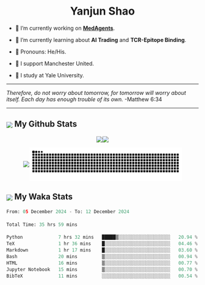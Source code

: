 

<h1 align="center">Yanjun Shao</h1>

- 🐒 I’m currently working on **[MedAgents](https://github.com/gersteinlab/MedAgents)**.

- 🦧 I’m currently learning about **AI Trading** and **TCR-Epitope Binding**.

- 🦍 Pronouns: He/His.

- 👹 I support Manchester United.

- 🐶 I study at Yale University.

---

<i> Therefore, do not worry about tomorrow, for tomorrow will worry about itself. Each day has enough trouble of its own. </i> -Matthew 6:34

---

<h2><img src="https://emojis.slackmojis.com/emojis/images/1579216111/7550/pikachu_wave.gif?1579216111" align="center" width="28" /> My Github Stats</h2>

<p align="center"><img align="center" src = "https://github-readme-stats.vercel.app/api?username=super-dainiu&show_icons=true&count_private=true&theme=tokyonight&hide=issues&line_height=30" width="400px"><img align="center" src = "https://github-readme-streak-stats.herokuapp.com/?user=super-dainiu&theme=tokyonight" width="400px"></p>

<p align="center"><img align="center" width="400px" src="https://github-readme-stats.vercel.app/api/top-langs/?username=super-dainiu&layout=compact&theme=tokyonight&hide=html,tex,jupyter%20notebook"><img align="center" width="400px" src="https://github.com/super-dainiu/super-dainiu/blob/output/github-contribution-grid-snake.svg"></p>

<h2><img src="https://emojis.slackmojis.com/emojis/images/1579216111/7550/pikachu_wave.gif?1579216111" align="center" width="28" /> My Waka Stats</h2>

<!--START_SECTION:waka-->

```python
From: 05 December 2024 - To: 12 December 2024

Total Time: 35 hrs 59 mins

Python             7 hrs 32 mins   █████▒░░░░░░░░░░░░░░░░░░░   20.94 %
TeX                1 hr 36 mins    █░░░░░░░░░░░░░░░░░░░░░░░░   04.46 %
Markdown           1 hr 17 mins    █░░░░░░░░░░░░░░░░░░░░░░░░   03.60 %
Bash               20 mins         ▒░░░░░░░░░░░░░░░░░░░░░░░░   00.94 %
HTML               16 mins         ▒░░░░░░░░░░░░░░░░░░░░░░░░   00.77 %
Jupyter Notebook   15 mins         ▒░░░░░░░░░░░░░░░░░░░░░░░░   00.70 %
BibTeX             11 mins         ░░░░░░░░░░░░░░░░░░░░░░░░░   00.54 %
```

<!--END_SECTION:waka-->
